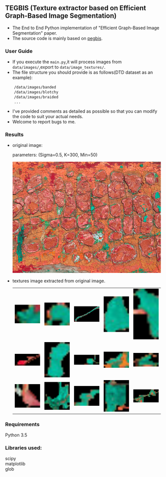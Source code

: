 ## TEGBIS (Texture extractor based on Efficient Graph-Based Image Segmentation)
- The End to End Python implementation of "Efficient Graph-Based Image Segmentation" paper.
- The source code is mainly based on [pegbis](https://github.com/salaee/pegbis).

### User Guide
- If you execute the `main.py`,it will process images from `data/images/`,export to
`data/image_textures/`.
- The file structure you should provide is as follows(DTD dataset as an example):
```angular2html
    /data/images/banded
    /data/images/blotchy
    /data/images/braided
    ...
```
- I've provided comments as detailed as possible so that you can modify the code to 
  suit your actual needs.
- Welcome to report bugs to me.

### Results
- original image:
  
  parameters: (Sigma=0.5, K=300, Min=50)
  
  ![original image](./data/images/blotchy/blotchy_0003.jpg)


- textures image extracted from original image.

  | | | | | |
  |:-------------------------:|:-------------------------:|:-------------------------:|:-------------------------:|:-------------------------:|
  |<img src="./data/images_textures/blotchy/blotchy_0003_0.png" width="100"/> |  <img src="./data/images_textures/blotchy/blotchy_0003_1.png" width="100"/>|<img src="./data/images_textures/blotchy/blotchy_0003_2.png" width="100"/>|<img src="./data/images_textures/blotchy/blotchy_0003_3.png" width="100"/>|<img src="./data/images_textures/blotchy/blotchy_0003_4.png" width="100"/>|
  |<img src="./data/images_textures/blotchy/blotchy_0003_5.png" width="100"/> |  <img src="./data/images_textures/blotchy/blotchy_0003_6.png" width="100"/>|<img src="./data/images_textures/blotchy/blotchy_0003_7.png" width="100"/>|<img src="./data/images_textures/blotchy/blotchy_0003_8.png" width="100"/>|<img src="./data/images_textures/blotchy/blotchy_0003_9.png" width="100"/>|
  |<img src="./data/images_textures/blotchy/blotchy_0003_10.png" width="100"/> |  <img src="./data/images_textures/blotchy/blotchy_0003_11.png" width="100"/>|<img src="./data/images_textures/blotchy/blotchy_0003_12.png" width="100"/>|<img src="./data/images_textures/blotchy/blotchy_0003_13.png" width="100"/>|<img src="./data/images_textures/blotchy/blotchy_0003_14.png" width="100"/>|

### Requirements
Python 3.5<br>

### Libraries used: 
scipy<br>
matplotlib<br>
glob<br>

